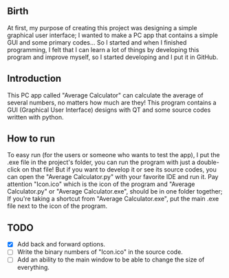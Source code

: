 ## Birth
At first, my purpose of creating this project was designing a simple graphical user interface;
I wanted to make a PC app that contains a simple GUI and some primary codes...
So I started and when I finished programming, I felt that I can learn a lot of things by developing this program and improve myself, so I started developing and I put it in GitHub.

## Introduction
This PC app called "Average Calculator" can calculate the average of several numbers, no matters how much are they!
This program contains a GUI (Graphical User Interface) designs with QT and some source codes written with python.

## How to run
To easy run (for the users or someone who wants to test the app), I put the .exe file in the project's folder, you can run the program with just a double-click on that file!
But if you want to develop it or see its source codes, you can open the "Average Calculator.py" with your favorite IDE and run it.
Pay attention "Icon.ico" which is the icon of the program and "Average Calculator.py" or "Average Calculator.exe", should be in one folder together; If you're taking a shortcut from "Average Calculator.exe", put the main .exe file next to the icon of the program.

## TODO
- [x] Add back and forward options.
- [ ] Write the binary numbers of "Icon.ico" in the source code.
- [ ] Add an ability to the main window to be able to change the size of everything.